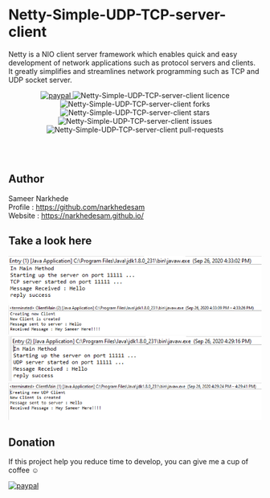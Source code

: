 # Netty-Simple-UDP-TCP-server-client
Netty is a NIO client server framework which enables quick and easy development of network applications such as protocol servers and clients. It greatly simplifies and streamlines network programming such as TCP and UDP socket server.

<p align="center">
    <a href="https://paypal.me/sameernarkhede/250">
        <img src="https://img.shields.io/badge/Donate-PayPal-green.svg" alt="paypal" />
    </a>
    <img src="https://img.shields.io/github/license/narkhedesam/Netty-Simple-UDP-TCP-server-client" alt="Netty-Simple-UDP-TCP-server-client licence" />
    <img src="https://img.shields.io/github/forks/narkhedesam/Netty-Simple-UDP-TCP-server-client" alt="Netty-Simple-UDP-TCP-server-client forks" />
    <img src="https://img.shields.io/github/stars/narkhedesam/Netty-Simple-UDP-TCP-server-client" alt="Netty-Simple-UDP-TCP-server-client stars" />
    <img src="https://img.shields.io/github/issues/narkhedesam/Netty-Simple-UDP-TCP-server-client" alt="Netty-Simple-UDP-TCP-server-client issues" />
    <img src="https://img.shields.io/github/issues-pr/narkhedesam/Netty-Simple-UDP-TCP-server-client" alt="Netty-Simple-UDP-TCP-server-client pull-requests" />
</p>
<br/><br/>

## Author 
Sameer Narkhede <br/>
Profile : https://github.com/narkhedesam <br/>
Website : https://narkhedesam.github.io/ 

## Take a look here


![Screenshot](tcp_server.png)
![Screenshot](tcp_client.png)
<br/>
![Screenshot](udp_server.png)
![Screenshot](udp_client.png)


## Donation

If this project help you reduce time to develop, you can give me a cup of coffee :relaxed: 
<br/>

[![paypal](https://www.paypalobjects.com/en_US/i/btn/btn_donateCC_LG.gif)](https://paypal.me/sameernarkhede/250)

 
